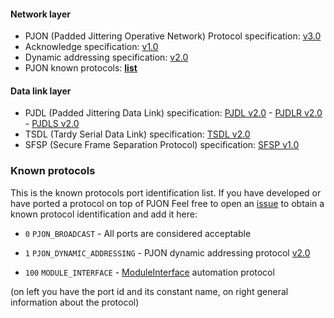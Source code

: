 #### Network layer
- PJON (Padded Jittering Operative Network) Protocol specification: [v3.0](/specification/PJON-protocol-specification-v3.0.md)
- Acknowledge specification: [v1.0](/specification/PJON-protocol-acknowledge-specification-v1.0.md)
- Dynamic addressing specification: [v2.0](/specification/PJON-dynamic-addressing-specification-v2.0.md)
- PJON known protocols: **[list](/specification/PJON-known-protocols-list.md)**
#### Data link layer
- PJDL (Padded Jittering Data Link) specification:
[PJDL v2.0](/strategies/SoftwareBitBang/specification/PJDL-specification-v2.0.md) - [PJDLR v2.0](/strategies/OverSampling/specification/PJDLR-specification-v2.0.md) - [PJDLS v2.0](/strategies/AnalogSampling/specification/PJDLS-specification-v2.0.md)
- TSDL (Tardy Serial Data Link) specification: [TSDL v2.0](/strategies/ThroughSerial/specification/TSDL-specification-v2.0.md)
- SFSP (Secure Frame Separation Protocol) specification: [SFSP v1.0](/specification/SFSP-frame-separation-specification-v1.0.md)

### Known protocols
This is the known protocols port identification list. If you have developed or have ported a protocol on top of PJON Feel free to open an [issue](https://github.com/gioblu/PJON/issues) to obtain a known protocol identification and add it here:  

* `0` `PJON_BROADCAST` - All ports are considered acceptable
* `1` `PJON_DYNAMIC_ADDRESSING` - PJON dynamic addressing protocol [v2.0](/specification/PJON-dynamic-addressing-specification-v2.0.md)

* `100` `MODULE_INTERFACE` - [ModuleInterface](https://github.com/fredilarsen/ModuleInterface) automation protocol

(on left you have the port id and its constant name, on right general information about the protocol)
